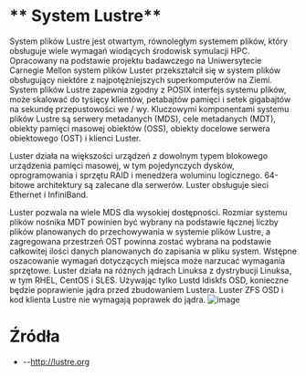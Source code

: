 # ** System Lustre**

System plików Lustre jest otwartym, równoległym systemem plików, który obsługuje wiele wymagań wiodących środowisk symulacji HPC. Opracowany na podstawie projektu badawczego na Uniwersytecie Carnegie Mellon system plików Luster przekształcił się w system plików obsługujący niektóre z najpotężniejszych superkomputerów na Ziemi. System plików Lustre zapewnia zgodny z POSIX interfejs systemu plików, może skalować do tysięcy klientów, petabajtów pamięci i setek gigabajtów na sekundę przepustowości we / wy. Kluczowymi komponentami systemu plików Lustre są serwery metadanych (MDS), cele metadanych (MDT), obiekty pamięci masowej obiektów (OSS), obiekty docelowe serwera obiektowego (OST) i klienci Luster.

Luster działa na większości urządzeń z dowolnym typem blokowego urządzenia pamięci masowej, w tym pojedynczych dysków, oprogramowania i sprzętu RAID i menedżera woluminu logicznego. 64-bitowe architektury są zalecane dla serwerów. Luster obsługuje sieci Ethernet i InfiniBand.

Luster pozwala na wiele MDS dla wysokiej dostępności. Rozmiar systemu plików nośnika MDT powinien być wybrany na podstawie łącznej liczby plików planowanych do przechowywania w systemie plików Lustre, a zagregowana przestrzeń OST powinna zostać wybrana na podstawie całkowitej ilości danych planowanych do zapisania w pliku system. Wstępne oszacowanie wymagań dotyczących miejsca może narzucać wymagania sprzętowe.
Luster działa na różnych jądrach Linuksa z dystrybucji Linuksa, w tym RHEL, CentOS i SLES. Używając tylko Lustd ldiskfs OSD, konieczne będzie poprawienie jądra przed zbudowaniem Lustera. Luster ZFS OSD i kod klienta Lustre nie wymagają poprawek do jądra.
![image](http://opensfs.org/wp-content/uploads/2013/10/LustreComponents21.gif)

# **Źródła**

- --http://lustre.org
